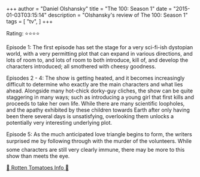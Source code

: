 +++
author = "Daniel Olshansky"
title = "The 100: Season 1"
date = "2015-01-03T03:15:14"
description = "Olshansky's review of The 100: Season 1"
tags = [
    "tv",
]
+++

Rating: ⭐⭐⭐⭐

Episode 1: The first episode has set the stage for a very sci-fi-ish dystopian world, with a very permitting plot that can expand in various directions, and lots of room to, and lots of room to both introduce, kill of, and develop the characters introduced; all smothered with cheesy goodness.

Episodes 2 - 4: The show is getting heated, and it becomes increasingly difficult to determine who exactly are the main characters and what lies ahead. Alongside many hot-chick dorky-guy cliches, the show can be quite staggering in many ways; such as introducing a young girl that first kills and proceeds to take her own life. While there are many scientific loopholes, and the apathy exhibited by these children towards Earth after only having been there several days is unsatisfying, overlooking them unlocks a potentially very interesting underlying plot.

Episode 5: As the much anticipated love triangle begins to form, the writers surprised me by following through with the murder of the volunteers. While some characters are still very clearly immune, there may be more to this show than meets the eye.

[🍅 Rotten Tomatoes Info 🍅](https://www.rottentomatoes.com//tv/the_100/s01)
